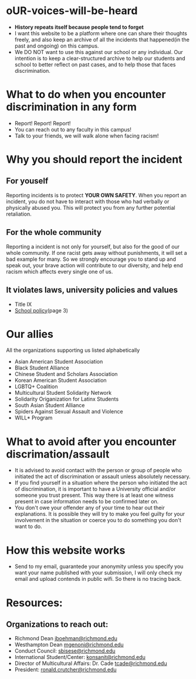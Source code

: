 # oUR-voices-will-be-heard
- **History repeats itself because people tend to forget**
- I want this website to be a platform where one can share their thoughts freely, and also keep an archive of all the incidents that happened(in the past and ongoing) on this campus.
- We DO NOT want to use this against our school or any individual. Our intention is to keep a clear-structured archive to help our students and school to better reflect on past cases, and to help those that faces discrimination.


# What to do when you encounter discrimination in any form 
- Report! Report! Report!
- You can reach out to any faculty in this campus! 
- Talk to your friends, we will walk alone when facing racism!

# Why you should report the incident 

For youself
--- 
Reporting incidents is to protect **YOUR OWN SAFETY**.
When you report an incident, you do not have to interact with those who had verbally or physically abused you. This will protect you from any further potential retaliation.

For the whole community
---
Reporting a incident is not only for yourself, but also for the good of our whole community. If one racist gets away without punishments, it will set a bad example for many.
So we strongly encourage you to stand up and speak out, your brave action will contribute to our diversity, and help end racism which affects every single one of us.

It violates laws, university policies and values 
---
-   Title IX
-  [School policy](https://policy.richmond.edu/documents/policy-pdfs/Public/Governance/policy_prohibiting_discrimination_and_harrassment_for_students.pdf)(page 3)

# Our allies
All the organizations supporting us listed alphabetically
- Asian American Student Association 
- Black Student Alliance
- Chinese Student and Scholars Association
- Korean American Student Association
- LGBTQ+ Coalition
- Multicultural Student Solidarity Network
- Solidarity Origanization for Latinx Students 
- South Asian Student Alliance
- Spiders Against Sexual Assault and Violence
- WILL* Program

# What to avoid after you encounter discrimation/assault
- It is advised to avoid contact with the person or group of people who initiated the act of discrimination or assault unless absolutely necessary. 
- If you find yourself in a situation where the person who initiated the act of discrimination, it is important to have a University official and/or someone you trust present. This way there is at least one witness present in case information needs to be confirmed later on. 
- You don't owe your offender any of your time to hear out their explanations. It is possible they will try to make you feel guilty for your involvement in the situation or coerce you to do something you don't want to do. 

# How this website works 
-  Send to my email, guarantede your anonymity unless you specify you want your name published with your submission, I will only check my email and upload contends in public wifi. So there is no tracing back.


# Resources:
## Organizations to reach out:
- Richmond Dean jboehman@richmond.edu
- Westhampton Dean mgenoni@richmond.edu 
- Conduct Council: sbisese@richmond.edu
- International Student/Center: konsanit@richmond.edu 
- Director of Multicultural Affairs: Dr. Cade tcade@richmond.edu
- President: ronald.crutcher@richmond.edu 
